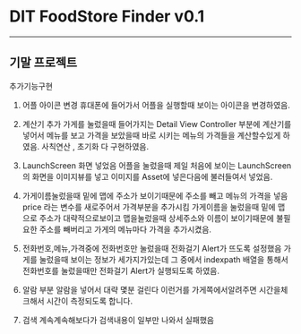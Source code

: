 # DIT FoodStore Finder v0.1
---------------
기말 프로젝트
---------------
추가기능구현

1. 어플 아이콘 변경
휴대폰에 들어가서 어플을 실행할때 보이는 아이콘을 변경하였음.

2. 계산기 추가
가게를 눌렀을때 들어가지는
Detail View Controller 부분에 계산기를 넣어서
메뉴를 보고 가격을 보았을때 바로 시키는 메뉴의 가격들을 계산할수있게 하였음.
사칙연산 , 초기화 다 구현하였음.

3. LaunchScreen 화면 넣었음 
어플을 눌렀을때 제일 처음에 보이는 LaunchScreen의 화면을 이미지뷰를 넣고
이미지를 Asset에 넣은다음에 불러들여서 넣었음.

4. 가게이름눌렀을때 밑에 맵에 주소가 보이기때문에 주소를 빼고 메뉴의 가격을 넣음
price 라는 변수를 새로주어서 가격부분을 추가시킴
가게이름을 눌렀을때 밑에 맵으로 주소가 대략적으로보이고
맵을눌렀을때 상세주소와 이름이 보이기때문에 불필요한 주소를 빼버리고 
가게의 메뉴마다 가격을 추가시켰음.

5. 전화번호,메뉴,가격중에 전화번호만 눌렀을때 전화걸기 Alert가 뜨도록 설정했음
가게를 눌렀을때 보이는 정보가 세가지가있는데
그 중에서 indexpath 배열을 통해서 전화번호를 눌렀을때만
전화걸기 Alert가 실행되도록 하였음.

6. 알람 부분
알람을 넣어서 대략 몇분 걸린다 이런거를 가게쪽에서알려주면
시간을체크해서 시간이 측정되도록 합니다.

7. 검색 계속계속해보다가 검색내용이 일부만 나와서 실패했음

